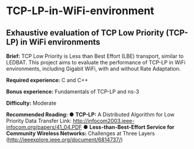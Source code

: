 # TCP-LP-in-WiFi-environment
## Exhaustive evaluation of TCP Low Priority (TCP-LP) in WiFi environments </br>

**Brief:** TCP Low Priority is Less than Best Effort (LBE) transport, similar to LEDBAT. This
project aims to evaluate the performance of TCP-LP in WiFi environments, including Gigabit
WiFi, with and without Rate Adaptation.</br>

**Required experience:** C and C++</br>

**Bonus experience:** Fundamentals of TCP-LP and ns-3</br>

**Difficulty:** Moderate</br>

**Recommended Reading:**
● **TCP-LP:** A Distributed Algorithm for Low Priority Data Transfer
Link: http://infocom2003.ieee-infocom.org/papers/41_04.PDF
● **Less-than-Best-Effort Service for Community Wireless Networks:** Challenges at Three
Layers (http://ieeexplore.ieee.org/document/6814737/)</br>
